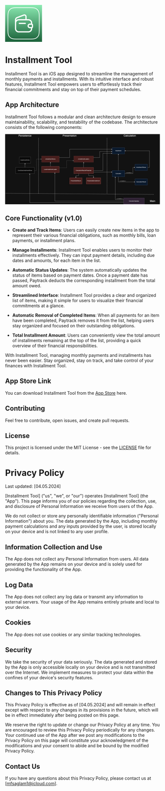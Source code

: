 ![logo](https://github.com/mfsaglam/paytrack/blob/develop/images/paytrack_logo.png)

# Installment Tool

Installment Tool is an iOS app designed to streamline the management of monthly payments and installments. With its intuitive interface and robust features, Installment Tool empowers users to effortlessly track their financial commitments and stay on top of their payment schedules.

## App Architecture

Installment Tool follows a modular and clean architecture design to ensure maintainability, scalability, and testability of the codebase. The architecture consists of the following components:

![architecture](https://github.com/mfsaglam/paytrack/blob/develop/images/paytrack_architecture.jpg)

## Core Functionality (v1.0)

- **Create and Track Items**: Users can easily create new items in the app to represent their various financial obligations, such as monthly bills, loan payments, or installment plans.

- **Manage Installments**: Installment Tool enables users to monitor their installments effectively. They can input payment details, including due dates and amounts, for each item in the list.

- **Automatic Status Updates**: The system automatically updates the status of items based on payment dates. Once a payment date has passed, Paytrack deducts the corresponding installment from the total amount owed.

- **Streamlined Interface**: Installment Tool provides a clear and organized list of items, making it simple for users to visualize their financial commitments at a glance.

- **Automatic Removal of Completed Items**: When all payments for an item have been completed, Paytrack removes it from the list, helping users stay organized and focused on their outstanding obligations.

- **Total Installment Amount**: Users can conveniently view the total amount of installments remaining at the top of the list, providing a quick overview of their financial responsibilities.

With Installment Tool, managing monthly payments and installments has never been easier. Stay organized, stay on track, and take control of your finances with Installment Tool.

## App Store Link

You can download Installment Tool from the [App Store](https://apps.apple.com/tr/app/installment-tool/id6502232374) here.

## Contributing

Feel free to contribute, open issues, and create pull requests.

## License

This project is licensed under the MIT License - see the [LICENSE](LICENSE) file for details.

# Privacy Policy

Last updated: [04.05.2024]

[Installment Tool] ("us", "we", or "our") operates [Installment Tool] (the "App"). This page informs you of our policies regarding the collection, use, and disclosure of Personal Information we receive from users of the App.

We do not collect or store any personally identifiable information ("Personal Information") about you. The data generated by the App, including monthly payment calculations and any inputs provided by the user, is stored locally on your device and is not linked to any user profile.

## Information Collection and Use

The App does not collect any Personal Information from users. All data generated by the App remains on your device and is solely used for providing the functionality of the App.

## Log Data

The App does not collect any log data or transmit any information to external servers. Your usage of the App remains entirely private and local to your device.

## Cookies

The App does not use cookies or any similar tracking technologies.

## Security

We take the security of your data seriously. The data generated and stored by the App is only accessible locally on your device and is not transmitted over the Internet. We implement measures to protect your data within the confines of your device's security features.

## Changes to This Privacy Policy

This Privacy Policy is effective as of [04.05.2024] and will remain in effect except with respect to any changes in its provisions in the future, which will be in effect immediately after being posted on this page.

We reserve the right to update or change our Privacy Policy at any time. You are encouraged to review this Privacy Policy periodically for any changes. Your continued use of the App after we post any modifications to the Privacy Policy on this page will constitute your acknowledgment of the modifications and your consent to abide and be bound by the modified Privacy Policy.

## Contact Us

If you have any questions about this Privacy Policy, please contact us at [mfsaglam1@icloud.com].
